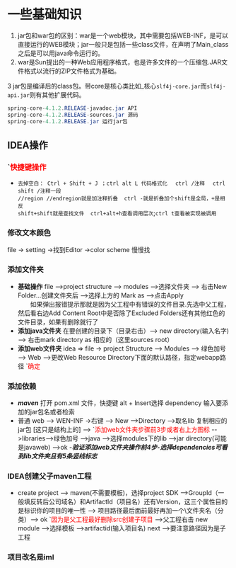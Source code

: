 ﻿# 一些基础知识

1. jar包和war包的区别：war是一个web模块，其中需要包括WEB-INF，是可以直接运行的WEB模块；jar一般只是包括一些class文件，在声明了Main_class之后是可以用java命令运行的。
2. war是Sun提出的一种Web应用程序格式，也是许多文件的一个压缩包.JAR文件格式以流行的ZIP文件格式为基础。

3 jar包是编译后的class包。带core是核心类比如_核心`slf4j-core.jar`而`slf4j-api.jar`则有其他扩展代码。

```java
spring-core-4.1.2.RELEASE-javadoc.jar API
spring-core-4.1.2.RELEASE-sources.jar 源码
spring-core-4.1.2.RELEASE.jar 运行jar包
```

## IDEA操作

### `<label style="color:red">快捷键操作</label>

- `去掉空白： Ctrl + Shift + J ；ctrl alt L 代码格式化` &emsp;`ctrl /注释` &emsp;`ctrl shift /注释一段`  
`//region //endregion就是加注释折叠`&emsp;`ctrl -就是折叠加个shift是全局，+是相反`  
`shift+shift就是查找文件`&emsp;`ctrl+alt+h查看调用层次`;`ctrl t查看被实现被调用`  

### 修改文本颜色

file -> setting ->找到Editor ->color scheme 慢慢找

### 添加文件夹

- **基础操作** file -->project structure --> modules -->选择文件夹 --> 右击New Folder...创建文件夹后 -->选择上方的 Mark as -->点击Apply </br> &emsp;&emsp;如果弹出报错提示那就是因为父工程中有错误的文件目录.先选中父工程，然后看右边Add Content Root中是否除了Excluded Folders还有其他红色的文件目录，如果有删除就行了
- **添加java文件夹** 在要创建的目录下（目录右击）--> new directory(输入名字) --> 右击mark directory as 相应的（这里sources root）
- **添加web文件夹** idea => file -> project Structure --> Modules --> 绿色加号 --> Web -->更改Web Resource Directory下面的默认路径，指定webapp路径 `<label style="color:red">确定</label>

### 添加依赖

- ***maven*** 打开 pom.xml 文件，快捷键 alt + Insert选择 dependency 输入要添加的jar包名或者检索
- 普通 web --> WEN-INF ->右键 --> New -->Directory -->取名lib 复制相应的jar包 [这只是结构上的] --> `<label style="color:red">添加web文件夹步骤前3步或者右上方图标</label> -->libraries-->绿色加号 -->java -->选择modules下的lib -->jar directory(可能是javaweb) -->ok
-***验证添加web文件夹操作前4步-选择dependencies可看到lib文件夹且有5条竖线标志***

### IDEA创建父子maven工程

- create project --> maven(不需要模板)，选择project SDK -->GroupId（一般填反转后公司域名）和ArtifactId（项目名）还有Version，这三个属性目的是标识你的项目的唯一性 --> 项目路径最后面前最好再加一个\文件夹名（分类）--> ok `<label style="color:red">因为是父工程最好删除src创建子项目</label> -->父工程右击 new module -->选择模板 -->artifactid(输入项目名) next -->要注意路径因为是子工程

### 项目改名是iml
